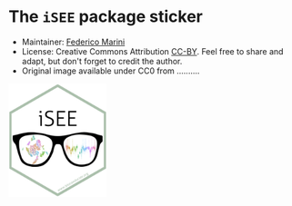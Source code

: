 # The `iSEE` package sticker

* Maintainer: [Federico Marini](https://github.com/federicomarini/)
* License: Creative Commons Attribution [CC-BY](https://creativecommons.org/licenses/by/2.0/). Feel free to share and adapt, but don't forget to credit the author.
* Original image available under CC0 from ..........

<img src=iSEE.png height="200">
